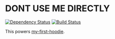 # DONT USE ME DIRECTLY

[![Dependency Status](https://david-dm.org/hoodiehq/hoodie-server.svg?theme=shields.io)](https://david-dm.org/hoodiehq/hoodie-server) [![Build Status](https://travis-ci.org/hoodiehq/hoodie-server.png?branch=master)](https://travis-ci.org/hoodiehq/hoodie-server)

This powers [my-first-hoodie](https://github.com/hoodiehq/my-first-hoodie).
